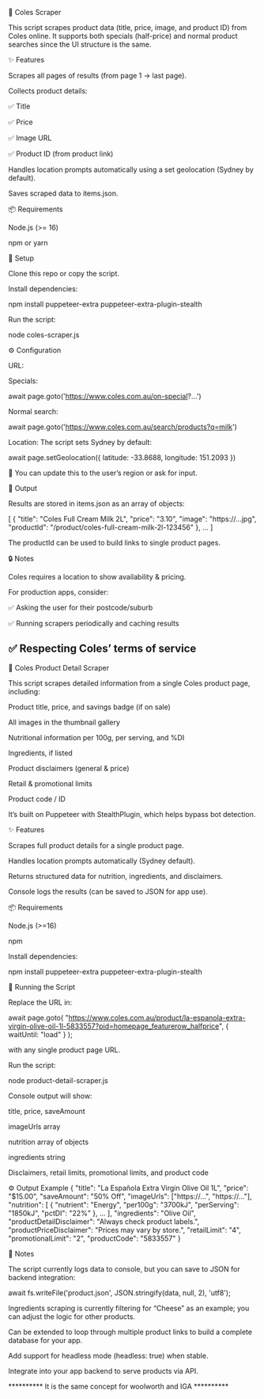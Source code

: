 🛒 Coles Scraper

This script scrapes product data (title, price, image, and product ID) from Coles online.
It supports both specials (half-price) and normal product searches since the UI structure is the same.

✨ Features

Scrapes all pages of results (from page 1 → last page).

Collects product details:

✅ Title

✅ Price

✅ Image URL

✅ Product ID (from product link)

Handles location prompts automatically using a set geolocation (Sydney by default).

Saves scraped data to items.json.

📦 Requirements

Node.js (>= 16)

npm or yarn

🚀 Setup

Clone this repo or copy the script.

Install dependencies:

npm install puppeteer-extra puppeteer-extra-plugin-stealth


Run the script:

node coles-scraper.js

⚙️ Configuration

URL:

Specials:

await page.goto('https://www.coles.com.au/on-special?...')


Normal search:

await page.goto('https://www.coles.com.au/search/products?q=milk')


Location:
The script sets Sydney by default:

await page.setGeolocation({ latitude: -33.8688, longitude: 151.2093 })


🔹 You can update this to the user’s region or ask for input.

📂 Output

Results are stored in items.json as an array of objects:

[
  {
    "title": "Coles Full Cream Milk 2L",
    "price": "3.10",
    "image": "https://...jpg",
    "productId": "/product/coles-full-cream-milk-2l-123456"
  },
  ...
]


The productId can be used to build links to single product pages.

🔒 Notes

Coles requires a location to show availability & pricing.

For production apps, consider:

✅ Asking the user for their postcode/suburb

✅ Running scrapers periodically and caching results

✅ Respecting Coles’ terms of service
-------------------------------------------------------------------------------------------------------

🛒 Coles Product Detail Scraper

This script scrapes detailed information from a single Coles product page, including:

Product title, price, and savings badge (if on sale)

All images in the thumbnail gallery

Nutritional information per 100g, per serving, and %DI

Ingredients, if listed

Product disclaimers (general & price)

Retail & promotional limits

Product code / ID

It’s built on Puppeteer with StealthPlugin, which helps bypass bot detection.

✨ Features

Scrapes full product details for a single product page.

Handles location prompts automatically (Sydney default).

Returns structured data for nutrition, ingredients, and disclaimers.

Console logs the results (can be saved to JSON for app use).

📦 Requirements

Node.js (>=16)

npm

Install dependencies:

npm install puppeteer-extra puppeteer-extra-plugin-stealth

🚀 Running the Script

Replace the URL in:

await page.goto(
  "https://www.coles.com.au/product/la-espanola-extra-virgin-olive-oil-1l-5833557?pid=homepage_featurerow_halfprice",
  { waitUntil: "load" }
);


with any single product page URL.

Run the script:

node product-detail-scraper.js


Console output will show:

title, price, saveAmount

imageUrls array

nutrition array of objects

ingredients string

Disclaimers, retail limits, promotional limits, and product code

⚙️ Output Example
{
  "title": "La Española Extra Virgin Olive Oil 1L",
  "price": "$15.00",
  "saveAmount": "50% Off",
  "imageUrls": ["https://...", "https://..."],
  "nutrition": [
    { "nutrient": "Energy", "per100g": "3700kJ", "perServing": "1850kJ", "pctDI": "22%" },
    ...
  ],
  "ingredients": "Olive Oil",
  "productDetailDisclaimer": "Always check product labels.",
  "productPriceDisclaimer": "Prices may vary by store.",
  "retailLimit": "4",
  "promotionalLimit": "2",
  "productCode": "5833557"
}

🧩 Notes

The script currently logs data to console, but you can save to JSON for backend integration:

await fs.writeFile('product.json', JSON.stringify(data, null, 2), 'utf8');


Ingredients scraping is currently filtering for “Cheese” as an example; you can adjust the logic for other products.

Can be extended to loop through multiple product links to build a complete database for your app.

Add support for headless mode (headless: true) when stable.

Integrate into your app backend to serve products via API.

********** It is the same concept for woolworth and IGA **********
